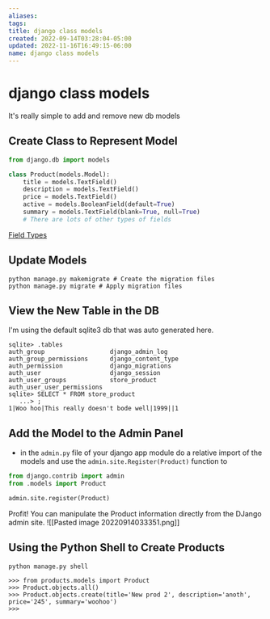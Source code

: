 ```yaml
---
aliases: 
tags: 
title: django class models
created: 2022-09-14T03:28:04-05:00
updated: 2022-11-16T16:49:15-06:00
name: django class models
---
```

# django class models

It's really simple to add and remove new db models

## Create Class to Represent Model
```python
from django.db import models

class Product(models.Model):
	title = models.TextField()
	description = models.TextField()
	price = models.TextField()
	active = models.BooleanField(default=True)
	summary = models.TextField(blank=True, null=True)
	# There are lots of other types of fields
```

[Field Types](https://docs.djangoproject.com/en/4.1/ref/models/fields/#field-types)

## Update Models

```shell
python manage.py makemigrate # Create the migration files
python manage.py migrate # Apply migration files
```

## View the New Table in the DB
I'm using the default sqlite3 db that was auto generated here.

```shell
sqlite> .tables
auth_group                  django_admin_log          
auth_group_permissions      django_content_type       
auth_permission             django_migrations         
auth_user                   django_session            
auth_user_groups            store_product             
auth_user_user_permissions
sqlite> SELECT * FROM store_product
   ...> ;
1|Woo hoo|This really doesn't bode well|1999||1
```

## Add the Model to the Admin Panel
- in the `admin.py` file of your django app module do a relative import of the models and use the `admin.site.Register(Product)` function to 

```python
from django.contrib import admin
from .models import Product

admin.site.register(Product)
```

Profit!  You can manipulate the Product information directly from the DJango admin site.
![[Pasted image 20220914033351.png]]

## Using the Python Shell to Create Products

```shell
python manage.py shell

>>> from products.models import Product
>>> Product.objects.all()
>>> Product.objects.create(title='New prod 2', description='anoth', price='245', summary='woohoo')
>>> 
```

